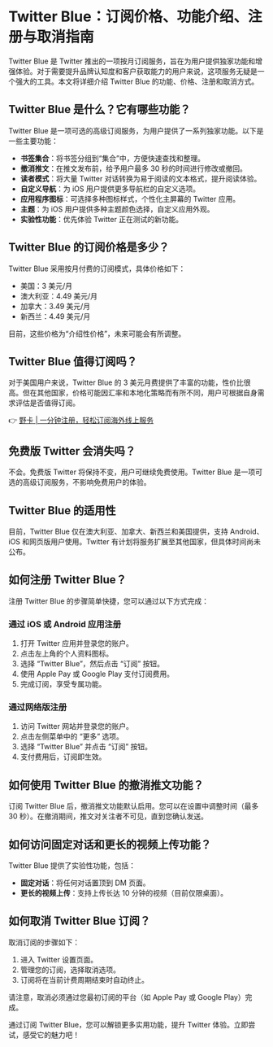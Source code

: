 # Twitter Blue：订阅价格、功能介绍、注册与取消指南

Twitter Blue 是 Twitter 推出的一项按月订阅服务，旨在为用户提供独家功能和增强体验。对于需要提升品牌认知度和客户获取能力的用户来说，这项服务无疑是一个强大的工具。本文将详细介绍 Twitter Blue 的功能、价格、注册和取消方式。

## Twitter Blue 是什么？它有哪些功能？

Twitter Blue 是一项可选的高级订阅服务，为用户提供了一系列独家功能。以下是一些主要功能：

- **书签集合**：将书签分组到“集合”中，方便快速查找和整理。  
- **撤消推文**：在推文发布前，给予用户最多 30 秒的时间进行修改或撤回。  
- **读者模式**：将大量 Twitter 对话转换为易于阅读的文本格式，提升阅读体验。  
- **自定义导航**：为 iOS 用户提供更多导航栏的自定义选项。  
- **应用程序图标**：可选择多种图标样式，个性化主屏幕的 Twitter 应用。  
- **主题**：为 iOS 用户提供多种主题颜色选择，自定义应用外观。  
- **实验性功能**：优先体验 Twitter 正在测试的新功能。  

## Twitter Blue 的订阅价格是多少？

Twitter Blue 采用按月付费的订阅模式，具体价格如下：
- 美国：3 美元/月  
- 澳大利亚：4.49 美元/月  
- 加拿大：3.49 美元/月  
- 新西兰：4.49 美元/月  

目前，这些价格为“介绍性价格”，未来可能会有所调整。

## Twitter Blue 值得订阅吗？

对于美国用户来说，Twitter Blue 的 3 美元月费提供了丰富的功能，性价比很高。但在其他国家，价格可能因汇率和本地化策略而有所不同，用户可根据自身需求评估是否值得订阅。

👉 [野卡 | 一分钟注册，轻松订阅海外线上服务](https://bbtdd.com/yeka)

## 免费版 Twitter 会消失吗？

不会。免费版 Twitter 将保持不变，用户可继续免费使用。Twitter Blue 是一项可选的高级订阅服务，不影响免费用户的体验。

## Twitter Blue 的适用性

目前，Twitter Blue 仅在澳大利亚、加拿大、新西兰和美国提供，支持 Android、iOS 和网页版用户使用。Twitter 有计划将服务扩展至其他国家，但具体时间尚未公布。

## 如何注册 Twitter Blue？

注册 Twitter Blue 的步骤简单快捷，您可以通过以下方式完成：

### 通过 iOS 或 Android 应用注册  
1. 打开 Twitter 应用并登录您的账户。  
2. 点击左上角的个人资料图标。  
3. 选择 “Twitter Blue”，然后点击 “订阅” 按钮。  
4. 使用 Apple Pay 或 Google Play 支付订阅费用。  
5. 完成订阅，享受专属功能。  

### 通过网络版注册  
1. 访问 Twitter 网站并登录您的账户。  
2. 点击左侧菜单中的 “更多” 选项。  
3. 选择 “Twitter Blue” 并点击 “订阅” 按钮。  
4. 支付费用后，订阅即生效。  

## 如何使用 Twitter Blue 的撤消推文功能？

订阅 Twitter Blue 后，撤消推文功能默认启用。您可以在设置中调整时间（最多 30 秒）。在撤消期间，推文对关注者不可见，直到您确认发送。

## 如何访问固定对话和更长的视频上传功能？

Twitter Blue 提供了实验性功能，包括：  
- **固定对话**：将任何对话置顶到 DM 页面。  
- **更长的视频上传**：支持上传长达 10 分钟的视频（目前仅限桌面）。  

## 如何取消 Twitter Blue 订阅？

取消订阅的步骤如下：  
1. 进入 Twitter 设置页面。  
2. 管理您的订阅，选择取消选项。  
3. 订阅将在当前计费周期结束时自动终止。  

请注意，取消必须通过您最初订阅的平台（如 Apple Pay 或 Google Play）完成。

通过订阅 Twitter Blue，您可以解锁更多实用功能，提升 Twitter 体验。立即尝试，感受它的魅力吧！